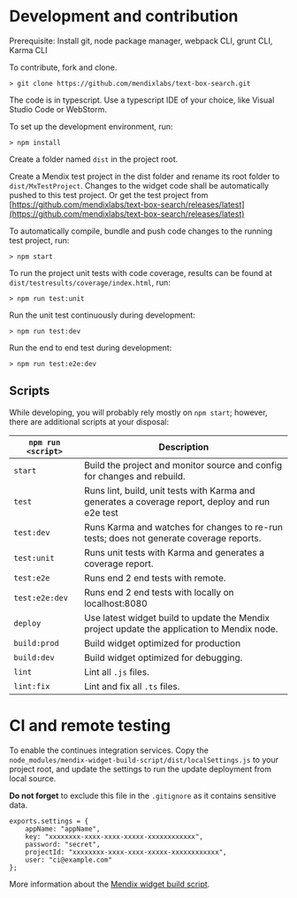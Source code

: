 # Development and contribution
Prerequisite: Install git, node package manager, webpack CLI, grunt CLI, Karma CLI

To contribute, fork and clone.

    > git clone https://github.com/mendixlabs/text-box-search.git

The code is in typescript. Use a typescript IDE of your choice, like Visual Studio Code or WebStorm.

To set up the development environment, run:

    > npm install

Create a folder named `dist` in the project root.

Create a Mendix test project in the dist folder and rename its root folder to `dist/MxTestProject`. Changes to the widget code shall be automatically pushed to this test project.
Or get the test project from [https://github.com/mendixlabs/text-box-search/releases/latest](https://github.com/mendixlabs/text-box-search/releases/latest)

To automatically compile, bundle and push code changes to the running test project, run:

    > npm start

To run the project unit tests with code coverage, results can be found at `dist/testresults/coverage/index.html`, run:

    > npm run test:unit

Run the unit test continuously during development:

    > npm run test:dev

Run the end to end test during development:

    > npm run test:e2e:dev

## Scripts
While developing, you will probably rely mostly on `npm start`; however, there are additional scripts at your disposal:

|`npm run <script>`|Description|
|------------------|-----------|
|`start`|Build the project and monitor source and config for changes and rebuild.|
|`test`|Runs lint, build, unit tests with Karma and generates a coverage report, deploy and run e2e test|
|`test:dev`|Runs Karma and watches for changes to re-run tests; does not generate coverage reports.|
|`test:unit`|Runs unit tests with Karma and generates a coverage report.|
|`test:e2e`|Runs end 2 end tests with remote.|
|`test:e2e:dev`|Runs end 2 end tests with locally on localhost:8080|
|`deploy`|Use latest widget build to update the Mendix project update the application to Mendix node.|
|`build:prod`|Build widget optimized for production|
|`build:dev`|Build widget optimized for debugging.|
|`lint`|Lint all `.js` files.|
|`lint:fix`|Lint and fix all `.ts` files.|

# CI and remote testing
To enable the continues integration services.
Copy the `node_modules/mendix-widget-build-script/dist/localSettings.js`
 to your project root, and update the settings to run the update deployment from local source.

**Do not forget** to exclude this file in the `.gitignore` as it contains sensitive data.
```
exports.settings = {
    appName: "appName",
    key: "xxxxxxxx-xxxx-xxxx-xxxxx-xxxxxxxxxxxx",
    password: "secret",
    projectId: "xxxxxxxx-xxxx-xxxx-xxxxx-xxxxxxxxxxxx",
    user: "ci@example.com"
};
```

More information about the [Mendix widget build script](https://github.com/FlockOfBirds/mendix-widget-build-script).
